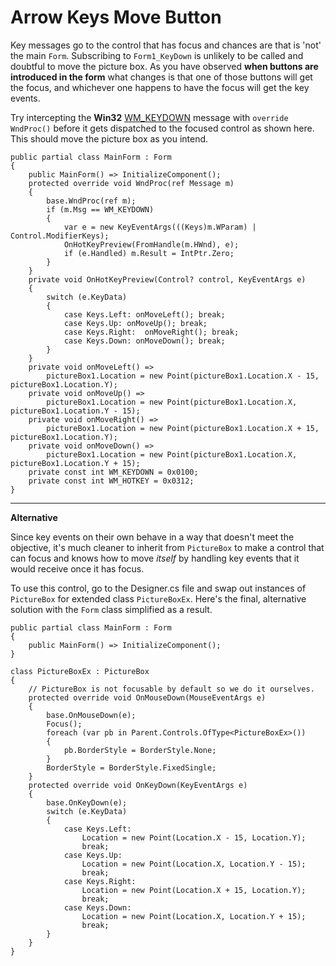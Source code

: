 # Arrow Keys Move Button

Key messages go to the control that has focus and chances are that is 'not' the main `Form`. Subscribing to `Form1_KeyDown` is unlikely to be called and doubtful to move the picture box. As you have observed **when buttons are introduced in the form** what changes is that one of those buttons will get the focus, and whichever one happens to have the focus will get the key events.

Try intercepting the **Win32** [WM_KEYDOWN](https://learn.microsoft.com/en-us/windows/win32/inputdev/wm-keydown) message with `override WndProc()` before it gets dispatched to the focused control as shown here. This should move the picture box as you intend.

```
public partial class MainForm : Form
{
    public MainForm() => InitializeComponent();
    protected override void WndProc(ref Message m)
    {
        base.WndProc(ref m);
        if (m.Msg == WM_KEYDOWN)
        {
            var e = new KeyEventArgs(((Keys)m.WParam) | Control.ModifierKeys);
            OnHotKeyPreview(FromHandle(m.HWnd), e);
            if (e.Handled) m.Result = IntPtr.Zero;
        }
    }
    private void OnHotKeyPreview(Control? control, KeyEventArgs e)
    {
        switch (e.KeyData)
        {
            case Keys.Left: onMoveLeft(); break;
            case Keys.Up: onMoveUp(); break;
            case Keys.Right:  onMoveRight(); break;
            case Keys.Down: onMoveDown(); break;
        }
    }
    private void onMoveLeft() =>
        pictureBox1.Location = new Point(pictureBox1.Location.X - 15, pictureBox1.Location.Y);
    private void onMoveUp() => 
        pictureBox1.Location = new Point(pictureBox1.Location.X, pictureBox1.Location.Y - 15);
    private void onMoveRight() =>
        pictureBox1.Location = new Point(pictureBox1.Location.X + 15,  pictureBox1.Location.Y);
    private void onMoveDown() =>
        pictureBox1.Location = new Point(pictureBox1.Location.X, pictureBox1.Location.Y + 15);
    private const int WM_KEYDOWN = 0x0100;
    private const int WM_HOTKEY = 0x0312;
}
```
___
**Alternative**

Since key events on their own behave in a way that doesn't meet the objective, it's much cleaner to inherit from `PictureBox` to make a control that can focus and knows how to move _itself_ by handling key events that it would receive once it has focus. 

To use this control, go to the Designer.cs file and swap out instances of `PictureBox` for extended class `PictureBoxEx`. Here's the final, alternative solution with the `Form` class simplified as a result.

```
public partial class MainForm : Form
{
    public MainForm() => InitializeComponent();
}

class PictureBoxEx : PictureBox
{
    // PictureBox is not focusable by default so we do it ourselves.
    protected override void OnMouseDown(MouseEventArgs e)
    {
        base.OnMouseDown(e);
        Focus();
        foreach (var pb in Parent.Controls.OfType<PictureBoxEx>())
        {
            pb.BorderStyle = BorderStyle.None;
        }
        BorderStyle = BorderStyle.FixedSingle;   
    }
    protected override void OnKeyDown(KeyEventArgs e)
    {
        base.OnKeyDown(e);
        switch (e.KeyData)
        {
            case Keys.Left:
                Location = new Point(Location.X - 15, Location.Y);
                break;
            case Keys.Up:
                Location = new Point(Location.X, Location.Y - 15);
                break;
            case Keys.Right:
                Location = new Point(Location.X + 15, Location.Y);
                break;
            case Keys.Down:
                Location = new Point(Location.X, Location.Y + 15);
                break;
        }
    }
}


